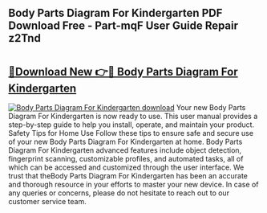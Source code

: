 ## Body Parts Diagram For Kindergarten PDF Download Free - Part-mqF User Guide Repair z2Tnd

# <h2><a href="http://dfm6if.blite.top/?on=Body+Parts+Diagram+For+Kindergarten">🔗Download New 👉🔴 Body Parts Diagram For Kindergarten</a></h2>

[![Body Parts Diagram For Kindergarten download](https://i.imgur.com/lujVjoI.png)](http://dfm6if.blite.top/?on=Body+Parts+Diagram+For+Kindergarten)
Your new Body Parts Diagram For Kindergarten is now ready to use. This user manual provides a step-by-step guide to help you install, operate, and maintain your product. Safety Tips for Home Use Follow these tips to ensure safe and secure use of your new Body Parts Diagram For Kindergarten at home. Body Parts Diagram For Kindergarten advanced features include object detection, fingerprint scanning, customizable profiles, and automated tasks, all of which can be accessed and customized through the user interface. We trust that theBody Parts Diagram For Kindergarten has been an accurate and thorough resource in your efforts to master your new device. In case of any queries or concerns, please do not hesitate to reach out to our customer service team.

